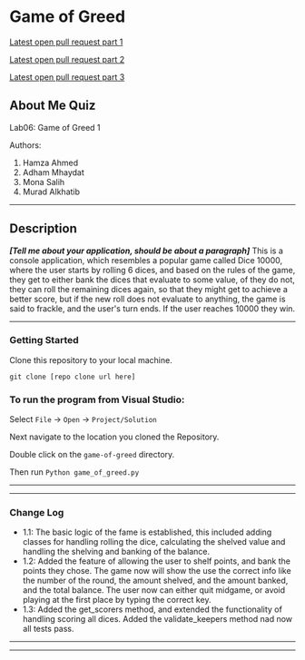 # Game of Greed

[Latest open pull request part 1](https://github.com/adhammhaydat/game-of-greed/pull/1)

[Latest open pull request part 2](https://github.com/adhammhaydat/game-of-greed/pull/2)

[Latest open pull request part 3](https://github.com/adhammhaydat/game-of-greed/pull/4)

## About Me Quiz

Lab06: Game of Greed 1

Authors:

1. Hamza Ahmed
2. Adham Mhaydat
3. Mona Salih
4. Murad Alkhatib

---

## Description

**_[Tell me about your application, should be about a paragraph]_**
This is a console application, which resembles a popular game called Dice 10000, where the user starts by rolling 6 dices, and based on the rules of the game, they get to either bank the dices that evaluate to some value, of they do not, they can roll the remaining dices again, so that they might get to achieve a better score, but if the new roll does not evaluate to anything, the game is said to frackle, and the user's turn ends. If the user reaches 10000 they win.

---

### Getting Started

Clone this repository to your local machine.

```shell
git clone [repo clone url here]
```

### To run the program from Visual Studio:

Select `File` -> `Open` -> `Project/Solution`

Next navigate to the location you cloned the Repository.

Double click on the `game-of-greed` directory.

Then run `Python game_of_greed.py`

---

<!-- ### Visuals
***[Add screenshots of your application in action]***

#### Application Start
![Image 1](https://via.placeholder.com/750x500)
#### Using the Application
![Image 1](https://via.placeholder.com/750x500)
#### Application End
![Image 1](https://via.placeholder.com/750x500) -->

---

### Change Log

- 1.1: The basic logic of the fame is established, this included adding classes for handling rolling the dice, calculating the shelved value and handling the shelving and banking of the balance.
- 1.2: Added the feature of allowing the user to shelf points, and bank the points they chose. The game now will show the use the correct info like the number of the round, the amount shelved, and the amount banked, and the total balance. The user now can either quit midgame, or avoid playing at the first place by typing the correct key.
- 1.3: Added the get_scorers method, and extended the functionality of handling scoring all dices. Added the validate_keepers method nad now all tests pass.

---

---

